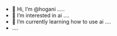 - 👋 Hi, I’m @hogani .....
- 👀 I’m interested in ai ....
- 🌱 I’m currently learning how to use ai ....
- ....
  

<!---
hogani/hogani is a ✨ special ✨ repository because its `README.md` (this file) appears on your GitHub profile.
You can click the Preview link to take a look at your changes.
--->
